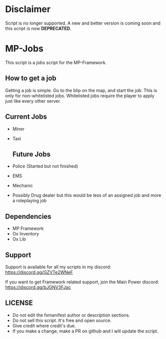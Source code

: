 # Disclaimer
Script is no longer supported. A new and better version is coming soon and this script is now **DEPRECATED**.

# MP-Jobs
This script is a jobs script for the MP-Framework. 

## How to get a job
Getting a job is simple. Go to the blip on the map, and start the job. This is only for non-whitelisted jobs. Whitelisted jobs require the player to apply just like every other server.

## Current Jobs
* Miner
* Taxi

  ## Future Jobs
* Police (Started but not finished)
* EMS
* Mechanic
* Possibly Drug dealer but this would be less of an assigned job and more a roleplaying job

## Dependencies
* MP Framework
* Ox Inventory
* Ox Lib



## Support
Support is available for all my scripts in my discord:
https://discord.gg/GZVTe2WNeF

If you want to get Framework related support, join the Main Power discord:
https://discord.gg/bJGNV3FJac

## LICENSE
* Do not edit the fxmanifest author or description sections.
* Do not sell this script. It's free and open source.
* Give credit where credit's due.
* If you make a change, make a PR on github and I will update the script.
